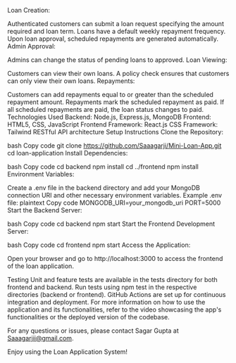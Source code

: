 Loan Creation:

Authenticated customers can submit a loan request specifying the amount required and loan term.
Loans have a default weekly repayment frequency.
Upon loan approval, scheduled repayments are generated automatically.
Admin Approval:

Admins can change the status of pending loans to approved.
Loan Viewing:

Customers can view their own loans.
A policy check ensures that customers can only view their own loans.
Repayments:

Customers can add repayments equal to or greater than the scheduled repayment amount.
Repayments mark the scheduled repayment as paid.
If all scheduled repayments are paid, the loan status changes to paid.
Technologies Used
Backend: Node.js, Express.js, MongoDB
Frontend: HTML5, CSS, JavaScript
Frontend Framework: React.js
CSS Framework: Tailwind
RESTful API architecture
Setup Instructions
Clone the Repository:

bash
Copy code
git clone https://github.com/Saaagarji/Mini-Loan-App.git
cd loan-application
Install Dependencies:

bash
Copy code
cd backend
npm install
cd ../frontend
npm install
Environment Variables:

Create a .env file in the backend directory and add your MongoDB connection URI and other necessary environment variables.
Example .env file:
plaintext
Copy code
MONGODB_URI=your_mongodb_uri
PORT=5000
Start the Backend Server:

bash
Copy code
cd backend
npm start
Start the Frontend Development Server:

bash
Copy code
cd frontend
npm start
Access the Application:

Open your browser and go to http://localhost:3000 to access the frontend of the loan application.

Testing
Unit and feature tests are available in the tests directory for both frontend and backend.
Run tests using npm test in the respective directories (backend or frontend).
GitHub Actions are set up for continuous integration and deployment.
For more information on how to use the application and its functionalities, refer to the video showcasing the app's functionalities or the deployed version of the codebase.

For any questions or issues, please contact Sagar Gupta at Saaagarjii@gmail.com.

Enjoy using the Loan Application System!
